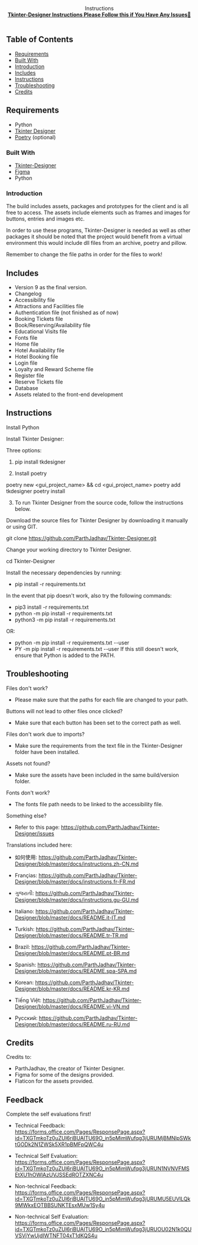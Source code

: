 <!--
logo path: Images & Additional Assets/Accessibility_window.png
-->



<!-- PROJECT LOGO -->
<br />
    <p align="center">
        Instructions
        <br />
        <a href="https://github.com/ParthJadhav/Tkinter-Designer/blob/master/docs/instructions.md"><strong>Tkinter-Designer Instructions Please Follow this if You Have Any Issues📃</strong></a>
        <br />
        <br />
    </p>
</p>



<!-- TABLE OF CONTENTS -->
## Table of Contents
- [Requirements](#requirements)
- [Built With](#built-with)
- [Introduction](#introduction)
- [Includes](#includes)
- [Instructions](#instructions)
- [Troubleshooting](#troubleshooting)
- [Credits](#credits)

<!-- Requirements -->
## Requirements

 * Python
 * [Tkinter Designer](https://github.com/ParthJadhav/Tkinter-Designer/blob/master/docs/instructions.md)
 * [Poetry](https://python-poetry.org/docs/) (optional)


### Built With
* [Tkinter-Designer](https://github.com/ParthJadhav/Tkinter-Designer/blob/master/docs/instructions.md#getting-started-1)
* [Figma](https://www.figma.com/login?is_not_gen_0=true)
* Python


### Introduction
The build includes assets, packages and prototypes for the client and is all free to access. The assets include elements such as frames and images for buttons, entries and images etc.

In order to use these programs, Tkinter-Designer is needed as well as other packages it should be noted that the project would benefit from a virtual environment this would include dll files from an archive, poetry and pillow.

Remember to change the file paths in order for the files to work!

<!-- Includes -->
## Includes
* Version 9 as the final version.
* Changelog
* Accessibility file
* Attractions and Facilities file
* Authentication file (not finished as of now)
* Booking Tickets file
* Book/Reserving/Availability file
* Educational Visits file
* Fonts file
* Home file
* Hotel Availability file
* Hotel Booking file
* Login file
* Loyalty and Reward Scheme file
* Register file
* Reserve Tickets file
* Database
* Assets related to the front-end development

## Instructions
Install Python

Install Tkinter Designer:

Three options:

1. pip install tkdesigner

2. Install poetry

poetry new <gui_project_name> && cd <gui_project_name>
poetry add tkdesigner
poetry install

3. To run Tkinter Designer from the source code, follow the instructions below.

Download the source files for Tkinter Designer by downloading it manually or using GIT.

git clone https://github.com/ParthJadhav/Tkinter-Designer.git

Change your working directory to Tkinter Designer.

cd Tkinter-Designer

Install the necessary dependencies by running:
- pip install -r requirements.txt

In the event that pip doesn't work, also try the following commands:

- pip3 install -r requirements.txt
- python -m pip install -r requirements.txt
- python3 -m pip install -r requirements.txt

OR:

- python -m pip install -r requirements.txt --user
- PY -m pip install -r requirements.txt --user
If this still doesn't work, ensure that Python is added to the PATH.

## Troubleshooting

Files don't work?

- Please make sure that the paths for each file are changed to your path.

Buttons will not lead to other files once clicked?

- Make sure that each button has been set to the correct path as well.

Files don't work due to imports?

- Make sure the requirements from the text file in the Tkinter-Designer folder have been installed.

Assets not found?

- Make sure the assets have been included in the same build/version folder.

Fonts don't work?

- The fonts file path needs to be linked to the accessibility file.

Something else?

- Refer to this page: https://github.com/ParthJadhav/Tkinter-Designer/issues

Translations included here:

- 如何使用: https://github.com/ParthJadhav/Tkinter-Designer/blob/master/docs/instructions.zh-CN.md

- Françias: https://github.com/ParthJadhav/Tkinter-Designer/blob/master/docs/instructions.fr-FR.md

- ગુજરાતી: https://github.com/ParthJadhav/Tkinter-Designer/blob/master/docs/instructions.gu-GU.md

- Italiano: https://github.com/ParthJadhav/Tkinter-Designer/blob/master/docs/README.it-IT.md

- Turkish: https://github.com/ParthJadhav/Tkinter-Designer/blob/master/docs/README.tr-TR.md

- Brazil: https://github.com/ParthJadhav/Tkinter-Designer/blob/master/docs/README.pt-BR.md

- Spanish: https://github.com/ParthJadhav/Tkinter-Designer/blob/master/docs/README.spa-SPA.md

- Korean: https://github.com/ParthJadhav/Tkinter-Designer/blob/master/docs/README.kr-KR.md

- Tiếng Việt: https://github.com/ParthJadhav/Tkinter-Designer/blob/master/docs/README.vi-VN.md

- Русский: https://github.com/ParthJadhav/Tkinter-Designer/blob/master/docs/README.ru-RU.md

## Credits

Credits to:

- ParthJadhav, the creator of Tkinter Designer.
- Figma for some of the designs provided.
- Flaticon for the assets provided.

## Feedback

Complete the self evaluations first!

- Technical Feedback: https://forms.office.com/Pages/ResponsePage.aspx?id=TXGTmkoTz0uZUl6riBUAlTU69O_in5pMimWufqg3jURUMjBMNlpSWktGODk2N1ZWSk5XR1pBMFpQWC4u

- Technical Self Evaluation: https://forms.office.com/Pages/ResponsePage.aspx?id=TXGTmkoTz0uZUl6riBUAlTU69O_in5pMimWufqg3jURUN1NVNVFMSEtXU1hOWlAzUVJSSEdROTZXNC4u

- Non-technical Feedback: https://forms.office.com/Pages/ResponsePage.aspx?id=TXGTmkoTz0uZUl6riBUAlTU69O_in5pMimWufqg3jURUMU5EUVlLQk9MWkxEOTBBSUNKTEsxMUw1Sy4u

- Non-technical Self Evaluation: https://forms.office.com/Pages/ResponsePage.aspx?id=TXGTmkoTz0uZUl6riBUAlTU69O_in5pMimWufqg3jURUOU02N1k0QUVSVjYwUjdIWTNFT04xT1dKQS4u
